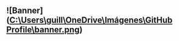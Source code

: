 ## ![Banner]([C:\Users\guill\OneDrive\Imágenes\GitHub Profile\banner.png](https://github.com/GuilleVe09/GuilleVe09/blob/main/Enjoy%20the%20process!!.png))


<!--
**GuilleVe09/GuilleVe09** is a ✨ _special_ ✨ repository because its `README.md` (this file) appears on your GitHub profile.

Here are some ideas to get you started:

- 🔭 I’m currently working on ...
- 🌱 I’m currently learning ... about mobile app development using FLutter
- 👯 I’m looking to collaborate on ...
- 🤔 I’m looking for help with ...
- 💬 Ask me about ...
- 📫 How to reach me: ...
- 😄 Pronouns: ...
- ⚡ Fun fact: ...
-->
